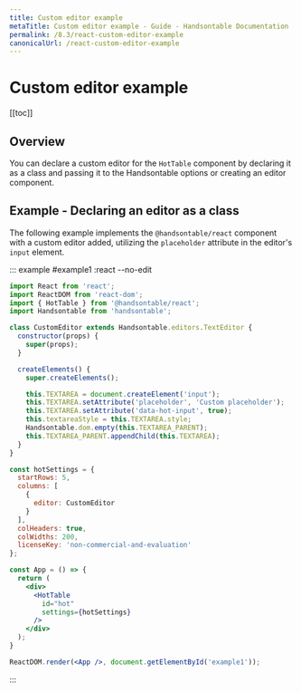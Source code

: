 ```yaml
---
title: Custom editor example
metaTitle: Custom editor example - Guide - Handsontable Documentation
permalink: /8.3/react-custom-editor-example
canonicalUrl: /react-custom-editor-example
---
```


# Custom editor example

[[toc]]

## Overview

You can declare a custom editor for the `HotTable` component by declaring it as a class and passing it to the Handsontable options or creating an editor component.

## Example - Declaring an editor as a class

The following example implements the `@handsontable/react` component with a custom editor added, utilizing the `placeholder` attribute in the editor's `input` element.

::: example #example1 :react  --no-edit
```jsx
import React from 'react';
import ReactDOM from 'react-dom';
import { HotTable } from '@handsontable/react';
import Handsontable from 'handsontable';

class CustomEditor extends Handsontable.editors.TextEditor {
  constructor(props) {
    super(props);
  }

  createElements() {
    super.createElements();

    this.TEXTAREA = document.createElement('input');
    this.TEXTAREA.setAttribute('placeholder', 'Custom placeholder');
    this.TEXTAREA.setAttribute('data-hot-input', true);
    this.textareaStyle = this.TEXTAREA.style;
    Handsontable.dom.empty(this.TEXTAREA_PARENT);
    this.TEXTAREA_PARENT.appendChild(this.TEXTAREA);
  }
}

const hotSettings = {
  startRows: 5,
  columns: [
    {
      editor: CustomEditor
    }
  ],
  colHeaders: true,
  colWidths: 200,
  licenseKey: 'non-commercial-and-evaluation'
};

const App = () => {
  return (
    <div>
      <HotTable
        id="hot"
        settings={hotSettings}
      />
    </div>
  );
}

ReactDOM.render(<App />, document.getElementById('example1'));
```
:::
